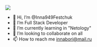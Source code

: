 ![](https://avt-13.foto.mail.ru/mail/innabori/_avatar180?)

- 👋 Hi, I’m @Inna949Festchuk
- 👀 I’m Full Stack Developer
- 🌱 I’m currently learning in "Netology"
- 💞️ I’m looking to collaborate on all
- 📫 How to reach me innabori@mail.ru

<!---
Inna949Festchuk/Inna949Festchuk is a ✨ special ✨ repository because its `README.md` (this file) appears on your GitHub profile.
You can click the Preview link to take a look at your changes.
--->
